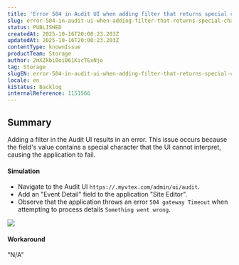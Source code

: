 ```yaml
---
title: 'Error 504 in Audit UI when adding filter that returns special characters.'
slug: error-504-in-audit-ui-when-adding-filter-that-returns-special-characters
status: PUBLISHED
createdAt: 2025-10-16T20:00:23.203Z
updatedAt: 2025-10-16T20:00:23.203Z
contentType: knownIssue
productTeam: Storage
author: 2mXZkbi0oi061KicTExNjo
tag: Storage
slugEN: error-504-in-audit-ui-when-adding-filter-that-returns-special-characters
locale: en
kiStatus: Backlog
internalReference: 1151566
---
```


## Summary


Adding a filter in the Audit UI results in an error. This issue occurs because the field's value contains a special character that the UI cannot interpret, causing the application to fail.


#### Simulation



- Navigate to the Audit UI `https://.myvtex.com/admin/ui/audit`.
- Add an "Event Detail" field to the application "Site Editor".
- Observe that the application throws an error `504 gateway Timeout` when attempting to process details `Something went wrong`.

 ![](https://vtexhelp.zendesk.com/attachments/token/rK7X8AT7k1gH5uh71R9Mksvdd/?name=Captura+de+Tela+2024-12-16+a%CC%80s+15.53.33.png)


#### Workaround

"N/A"